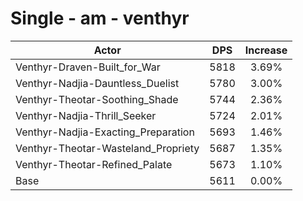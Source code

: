 # Single - am - venthyr
| Actor | DPS | Increase |
|---|:---:|:---:|
|Venthyr-Draven-Built_for_War|5818|3.69%|
|Venthyr-Nadjia-Dauntless_Duelist|5780|3.00%|
|Venthyr-Theotar-Soothing_Shade|5744|2.36%|
|Venthyr-Nadjia-Thrill_Seeker|5724|2.01%|
|Venthyr-Nadjia-Exacting_Preparation|5693|1.46%|
|Venthyr-Theotar-Wasteland_Propriety|5687|1.35%|
|Venthyr-Theotar-Refined_Palate|5673|1.10%|
|Base|5611|0.00%|
